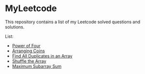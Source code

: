 # MyLeetcode
This repository contains a list of my Leetcode solved questions and solutions.

List:
- [Power of Four](https://leetcode.com/problems/power-of-four/)
- [Arranging Coins](https://leetcode.com/problems/arranging-coins/)
- [Find All Duplicates in an Array](https://leetcode.com/problems/find-all-duplicates-in-an-array/)
- [Shuffle the Array](https://leetcode.com/problems/shuffle-the-array/)
- [Maximum Subarray Sum](https://leetcode.com/problems/maximum-subarray/)
